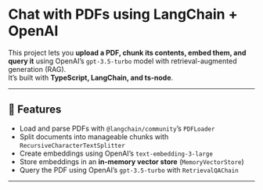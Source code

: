 # Chat with PDFs using LangChain + OpenAI

This project lets you **upload a PDF, chunk its contents, embed them, and query it** using OpenAI’s `gpt-3.5-turbo` model with retrieval-augmented generation (RAG).  
It’s built with **TypeScript, LangChain, and ts-node**.


---

## 🚀 Features
- Load and parse PDFs with `@langchain/community`’s `PDFLoader`
- Split documents into manageable chunks with `RecursiveCharacterTextSplitter`
- Create embeddings using OpenAI’s `text-embedding-3-large`
- Store embeddings in an **in-memory vector store** (`MemoryVectorStore`)
- Query the PDF using OpenAI’s `gpt-3.5-turbo` with `RetrievalQAChain`

---

